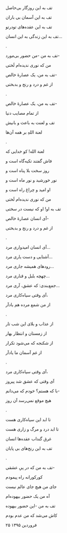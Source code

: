 <!-- 
.. title: تف
.. slug: tof
.. date: 2016-04-13 11:52:11 UTC
.. tags: چارپاره
.. category:
.. link: 
.. description: 
.. type: text
-->

تف به این روزگار بی‌حاصل

تف به این آسمان بی باران

تف به این عقده‌های تودرتو

تف به این زندگی به این انسان...

.

تف به من -من حضور بی‌مورد-

من که نوری ندیده‌ام لَختی

تف به من، یک عصارهٔ خالص-

از غم و درد و رنج و بدبختی

.

تف به من، یک عصارهٔ خالص-

از تمام مصایب دنیا

تف و لعنت به باعث و بانیش

لعنة اللهِ بر همه آن‌ها

.

لعنة الله! کو خدایی که

فاش گفتند تکیه‌گاه است و

روز سخت بلا پناه است و

نور خورشید و نور ماه است و

او امید و چراغ راه است و

من که نوری ندیده‌ام لَختی

تف به او! او که نیست در سختی

آی انسان عصارهٔ خالص-

از غم و درد و رنج و بدبختی

.

آی انسان امیدواری مرد...

آشنایی و دست یاری مرد...

رودهای همیشه جاری مرد...

چهچه بلبل و قناری مرد...

جمع‌بندی: که عشق، آری مرد...

آی وقتی سیاه‌کاری مرد،

از من شمع مرده هم یادآر

.

از عذاب و بلای این شب تار

از زمستان و انتظار بهار

از شکنجه که می‌شود تکرار

از غم آسمان ما یادآر

.

آی وقتی سیاه‌کاری مرد،

آی وقتی که عشق شد پیروز

با که هستم؟ خودم که می‌دانم-

هیچ موقع نمی‌رسد آن روز

.

تا ابد این سیاه‌کاری هست

تا ابد درد و مرگ و زاری هست

غرق گنداب عقده‌ها انسان

تف به این رنج‌های بی پایان

.

تف به من که در پیِ عشقی-

کورکورانه راه پیمودم

جای من هیچ جای عالم نیست

آه من یک حضور بیهوده‌ام

تف به من -این حضور بیهوده

کاش می‌شد که من عدم بودم

۲۵ فروردین ۱۳۹۵
